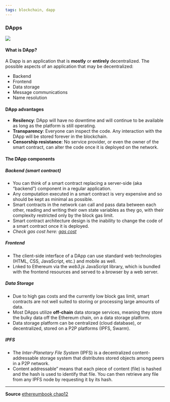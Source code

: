 ```yaml
---
tags: blockchain, dapp
---
```


### DApps 
![](https://github.com/ethereumbook/ethereumbook/raw/develop/images/web3suite.png)

#### What is DApp?
A Dapp is an application that is **mostly** or **entirely** decentralized. The possible aspects of an application that may be decentralized:
- Backend
- Frontend
- Data storage
- Message communications
- Name resolution
	
#### DApp advantages
- **Resilency**: DApp will have no downtime and will continue to be available as long as the platform is still operating.
- **Transparency**: Everyone can inspect the code. Any interaction with the DApp will be stored forever in the blockchain.
- **Censorship resistance**: No service provider, or even the owner of the smart contract, can alter the code once it is deployed on the network.

#### The DApp components
##### Backend (smart contract)
- You can think of a smart contract replacing a server-side (aka “backend”) component in a regular application.
- Any computation executed in a smart contract is very expensive and so should be kept as minimal as possible.
- Smart contracts  in the network can call and pass data between each other, reading and writing their own state variables as they go, with their complexity restricted only by the block gas limit.
- Smart contract architecture design is the inability to change the code of a smart contract once it is deployed.
- *Check gas cost here: [gas cost](https://github.com/djrtwo/evm-opcode-gas-costs/blob/master/opcode-gas-costs_EIP-150_revision-1e18248_2017-04-12.csv)*

##### Frontend
- The client-side interface of a DApp can use standard web technologies (HTML, CSS, JavaScript, etc.) and mobile as well.
- Lnked to Ethereum via the *web3.js* JavaScript library, which is bundled with the frontend resources and served to a browser by a web server.

##### Data Storage
- Due to high gas costs and the currently low block gas limit, smart contracts are not well suited to storing or processing large amounts of data.
- Most DApps utilize **off-chain** data storage services, meaning they store the bulky data off the Ethereum chain, on a data storage platform.
- Data storage platform can be centralized (cloud database), or decentralized, stored on a P2P platforms (IPFS, Swarm).

##### IPFS
- The *Inter-Planetary File System* (IPFS) is a decentralized content-addressable storage system that distributes stored objects among peers in a P2P network. 
- Content addressable” means that each piece of content (file) is hashed and the hash is used to identify that file. You can then retrieve any file from any IPFS node by requesting it by its hash.

---

**Source**
[ethereumbook chap12](https://github.com/ethereumbook/ethereumbook/blob/develop/12dapps.asciidoc)